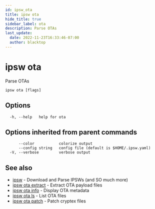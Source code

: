 ```yaml
---
id: ipsw_ota
title: ipsw ota
hide_title: true
sidebar_label: ota
description: Parse OTAs
last_update:
  date: 2022-11-23T16:33:46-07:00
  author: blacktop
---
```

# ipsw ota

Parse OTAs

```
ipsw ota [flags]
```

## Options

```
  -h, --help   help for ota
```

## Options inherited from parent commands

```
      --color           colorize output
      --config string   config file (default is $HOME/.ipsw.yaml)
  -V, --verbose         verbose output
```

## See also

* [ipsw](/docs/cli/ota/ipsw)	 - Download and Parse IPSWs (and SO much more)
* [ipsw ota extract](/docs/cli/ota/ipsw_ota_extract)	 - Extract OTA payload files
* [ipsw ota info](/docs/cli/ota/ipsw_ota_info)	 - Display OTA metadata
* [ipsw ota ls](/docs/cli/ota/ipsw_ota_ls)	 - List OTA files
* [ipsw ota patch](/docs/cli/ota/ipsw_ota_patch)	 - Patch cryptex files

